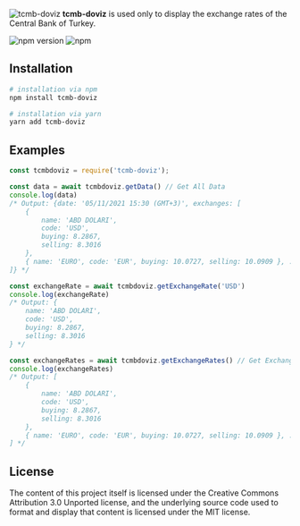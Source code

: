 ![tcmb-doviz](https://i.imgur.com/829wnb3.png)
**tcmb-doviz** is used only to display the exchange rates of the Central Bank of Turkey.

![npm version](https://badge.fury.io/js/tcmb-doviz.svg) ![npm](https://img.shields.io/npm/dm/tcmb-doviz)
## Installation
```bash
# installation via npm
npm install tcmb-doviz

# installation via yarn
yarn add tcmb-doviz
```
## Examples
```js
const tcmbdoviz = require('tcmb-doviz');

const data = await tcmbdoviz.getData() // Get All Data
console.log(data)
/* Output: {date: '05/11/2021 15:30 (GMT+3)', exchanges: [
	{
		name: 'ABD DOLARI',
		code: 'USD',
		buying: 8.2867,
		selling: 8.3016
	},
	{ name: 'EURO', code: 'EUR', buying: 10.0727, selling: 10.0909 }, ...
]} */

const exchangeRate = await tcmbdoviz.getExchangeRate('USD')
console.log(exchangeRate)
/* Output: {
	name: 'ABD DOLARI',
	code: 'USD',
	buying: 8.2867,
	selling: 8.3016
} */

const exchangeRates = await tcmbdoviz.getExchangeRates() // Get Exchanges Rates
console.log(exchangeRates)
/* Output: [
	{
		name: 'ABD DOLARI',
		code: 'USD',
		buying: 8.2867,
		selling: 8.3016
	},
	{ name: 'EURO', code: 'EUR', buying: 10.0727, selling: 10.0909 }, ...
] */
```

## License
The content of this project itself is licensed under the Creative Commons Attribution 3.0 Unported license, and the underlying source code used to format and display that content is licensed under the MIT license.
